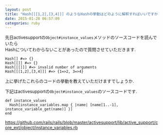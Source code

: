 ```yaml
---
layout: post
title: "Hash[[[1,2],[3,4]]] のようなHashの挙動はどのように解釈すればいいですか？"
date: 2015-01-28 06:57:09
categories: ruby
---
```

<p>先日activesupportの<code>Object#instance_values</code>メソッドのソースコードを読んでいたら<br>
Hashについてわからないことがあったので質問させていただきます.</p>

<pre><code>Hash[] #=&gt; {}
Hash[[]] #=&gt; {}
Hash[[[]]] #=&gt; invalid number of arguments
Hash[[[1,2],[3,4]]] #=&gt; {1=&gt;2, 3=&gt;4}
</code></pre>

<p>上に挙げたこれらのコードの挙動を教えていただけますでしょうか.</p>

<p>下記はactivesupportの<code>Object#instance_values</code>のソースコードです.</p>

<pre><code>def instance_values
  Hash[instance_variables.map { |name| [name[1..-1], instance_variable_get(name)] }]
end
</code></pre>

<p><a href="https://github.com/rails/rails/blob/master/activesupport/lib/active_support/core_ext/object/instance_variables.rb" rel="nofollow">https://github.com/rails/rails/blob/master/activesupport/lib/active_support/core_ext/object/instance_variables.rb</a></p>
